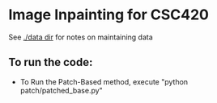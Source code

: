 # Image Inpainting for CSC420

See [./data dir](./data/README.md) for notes on maintaining data


## To run the code:

- To Run the Patch-Based method, execute "python patch/patched_base.py"